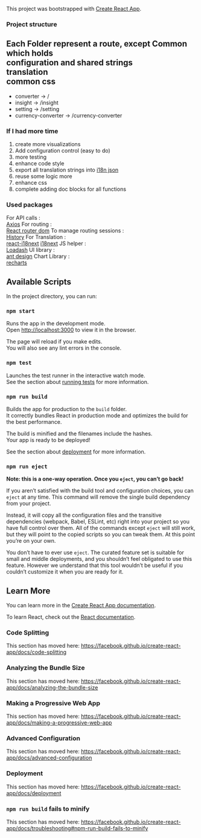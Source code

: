 This project was bootstrapped with [Create React App](https://github.com/facebook/create-react-app).

### Project structure
Each Folder represent a route, except Common which holds<br/>
 <b>configuration and shared strings</b> <br/>
 <b>translation</b><br/>
 <b> common css</b>
--
* converter -> /
* insight -> /insight 
* setting -> /setting
* currency-converter -> /currency-converter

### If I had more time
1. create more visualizations
2. Add configuration control (easy to do)
3. more testing
4. enhance code style
5. export all translation strings into [i18n json](commmon/i18n/en/translation.js)
6. reuse some logic more
7. enhance css
8. complete adding doc blocks for all functions

### Used packages
For API calls :<br/>
[Axios](https://github.com/axios/axios)
For routing :<br/>
[React router dom](https://github.com/ReactTraining/react-router)
To manage routing sessions :<br/>
[History](https://github.com/ReactTraining/history)
For Translation :<br/>
[react-i18next](https://github.com/i18next/react-i18next)
[i18next](https://github.com/i18next/i18next)
JS helper :<br/>
[Loadash](https://lodash.com/)
UI library :<br/>
[ant design](https://ant.design/)
Chart Library :<br/>
[recharts](http://recharts.org/en-US/)

## Available Scripts

In the project directory, you can run:

### `npm start`

Runs the app in the development mode.<br />
Open [http://localhost:3000](http://localhost:3000) to view it in the browser.

The page will reload if you make edits.<br />
You will also see any lint errors in the console.

### `npm test`

Launches the test runner in the interactive watch mode.<br />
See the section about [running tests](https://facebook.github.io/create-react-app/docs/running-tests) for more information.

### `npm run build`

Builds the app for production to the `build` folder.<br />
It correctly bundles React in production mode and optimizes the build for the best performance.

The build is minified and the filenames include the hashes.<br />
Your app is ready to be deployed!

See the section about [deployment](https://facebook.github.io/create-react-app/docs/deployment) for more information.

### `npm run eject`

**Note: this is a one-way operation. Once you `eject`, you can’t go back!**

If you aren’t satisfied with the build tool and configuration choices, you can `eject` at any time. This command will remove the single build dependency from your project.

Instead, it will copy all the configuration files and the transitive dependencies (webpack, Babel, ESLint, etc) right into your project so you have full control over them. All of the commands except `eject` will still work, but they will point to the copied scripts so you can tweak them. At this point you’re on your own.

You don’t have to ever use `eject`. The curated feature set is suitable for small and middle deployments, and you shouldn’t feel obligated to use this feature. However we understand that this tool wouldn’t be useful if you couldn’t customize it when you are ready for it.

## Learn More

You can learn more in the [Create React App documentation](https://facebook.github.io/create-react-app/docs/getting-started).

To learn React, check out the [React documentation](https://reactjs.org/).

### Code Splitting

This section has moved here: https://facebook.github.io/create-react-app/docs/code-splitting

### Analyzing the Bundle Size

This section has moved here: https://facebook.github.io/create-react-app/docs/analyzing-the-bundle-size

### Making a Progressive Web App

This section has moved here: https://facebook.github.io/create-react-app/docs/making-a-progressive-web-app

### Advanced Configuration

This section has moved here: https://facebook.github.io/create-react-app/docs/advanced-configuration

### Deployment

This section has moved here: https://facebook.github.io/create-react-app/docs/deployment

### `npm run build` fails to minify

This section has moved here: https://facebook.github.io/create-react-app/docs/troubleshooting#npm-run-build-fails-to-minify
